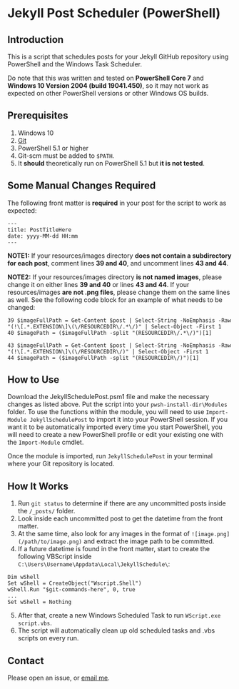 # Jekyll Post Scheduler (PowerShell)

## Introduction

This is a script that schedules posts for your Jekyll GitHub repository using PowerShell and the Windows Task Scheduler. 

Do note that this was written and tested on **PowerShell Core 7** and **Windows 10 Version 2004 (build 19041.450)**, so it may not work as expected on other PowerShell versions or other Windows OS builds. 

## Prerequisites

1. Windows 10
2. [Git](https://git-scm.com/) 
3. PowerShell 5.1 or higher
4. Git-scm must be added to `$PATH`.
5. It **should** theoretically run on PowerShell 5.1 but **it is not tested**.

## Some Manual Changes Required

The following front matter is **required** in your post for the script to work as expected: 

```
---
title: PostTitleHere
date: yyyy-MM-dd HH:mm
---
```

**NOTE1:** If your resources/images directory **does not contain a subdirectory for each post**, comment lines **39 and 40**, and uncomment lines **43 and 44**.

**NOTE2:** If your resources/images directory **is not named images**, please change it on either lines **39 and 40** or lines **43 and 44**. If your resources/images **are not .png files**, please change them on the same lines as well. See the following code block for an example of what needs to be changed: 

```
39 $imageFullPath = Get-Content $post | Select-String -NoEmphasis -Raw "(!\[.*.EXTENSION\]\(\/RESOURCEDIR\/.*\/)" | Select-Object -First 1
40 $imagePath = ($imageFullPath -split "(RESOURCEDIR\/.*\/)")[1]

43 $imageFullPath = Get-Content $post | Select-String -NoEmphasis -Raw "(!\[.*.EXTENSION\]\(\/RESOURCEDIR\/)" | Select-Object -First 1
44 $imagePath = ($imageFullPath -split "(RESOURCEDIR\/)")[1]
```

## How to Use

Download the JekyllSchedulePost.psm1 file and make the necessary changes as listed above. Put the script into your `pwsh-install-dir\Modules` folder. To use the functions within the module, you will need to use `Import-Module JekyllSchedulePost` to import it into your PowerShell session. If you want it to be automatically imported every time you start PowerShell, you will need to create a new PowerShell profile or edit your existing one with the `Import-Module` cmdlet.

Once the module is imported, run `JekyllSchedulePost` in your terminal where your Git repository is located. 

## How It Works

1. Run `git status` to determine if there are any uncommitted posts inside the `/_posts/` folder. 
2. Look inside each uncommitted post to get the datetime from the front matter. 
3. At the same time, also look for any images in the format of `![image.png](/path/to/image.png)` and extract the image path to be committed. 
4. If a future datetime is found in the front matter, start to create the following VBScript inside `C:\Users\Username\Appdata\Local\JekyllSchedule\`: 

```vbscript
Dim wShell
Set wShell = CreateObject("Wscript.Shell")
wShell.Run "$git-commands-here", 0, true
...
Set wShell = Nothing
```

5. After that, create a new Windows Scheduled Task to run `WScript.exe script.vbs`. 
6. The script will automatically clean up old scheduled tasks and .vbs scripts on every run.

## Contact

Please open an issue, or [email me](mailto:ricepancakes@protonmail.com). 
